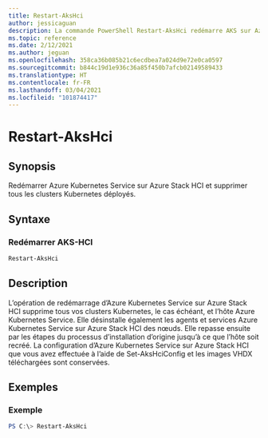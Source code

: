 ```yaml
---
title: Restart-AksHci
author: jessicaguan
description: La commande PowerShell Restart-AksHci redémarre AKS sur Azure Stack HCI et supprime tous les clusters Kubernetes déployés.
ms.topic: reference
ms.date: 2/12/2021
ms.author: jeguan
ms.openlocfilehash: 358ca36b085b21c6ecdbea7a024d9e72e0ca0597
ms.sourcegitcommit: b844c19d1e936c36a85f450b7afcb02149589433
ms.translationtype: HT
ms.contentlocale: fr-FR
ms.lasthandoff: 03/04/2021
ms.locfileid: "101874417"
---
```

# <a name="restart-akshci"></a>Restart-AksHci

## <a name="synopsis"></a>Synopsis
Redémarrer Azure Kubernetes Service sur Azure Stack HCI et supprimer tous les clusters Kubernetes déployés.

## <a name="syntax"></a>Syntaxe

### <a name="restart-aks-hci"></a>Redémarrer AKS-HCI
```powershell
Restart-AksHci
```

## <a name="description"></a>Description
L’opération de redémarrage d’Azure Kubernetes Service sur Azure Stack HCI supprime tous vos clusters Kubernetes, le cas échéant, et l’hôte Azure Kubernetes Service. Elle désinstalle également les agents et services Azure Kubernetes Service sur Azure Stack HCI des nœuds. Elle repasse ensuite par les étapes du processus d’installation d’origine jusqu’à ce que l’hôte soit recréé. La configuration d’Azure Kubernetes Service sur Azure Stack HCI que vous avez effectuée à l’aide de Set-AksHciConfig et les images VHDX téléchargées sont conservées.

## <a name="examples"></a>Exemples

### <a name="example"></a>Exemple
```powershell
PS C:\> Restart-AksHci
```
